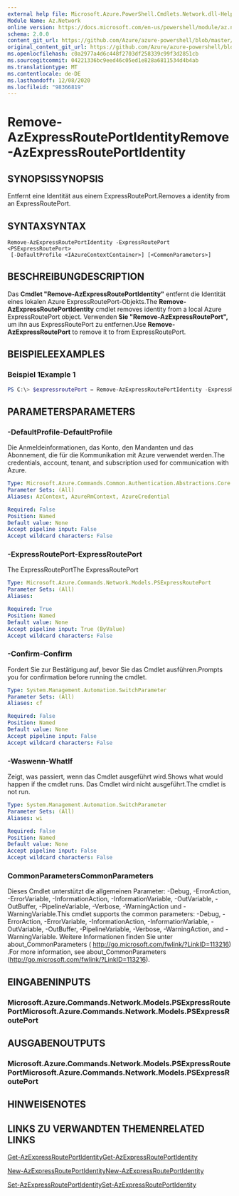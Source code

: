 ```yaml
---
external help file: Microsoft.Azure.PowerShell.Cmdlets.Network.dll-Help.xml
Module Name: Az.Network
online version: https://docs.microsoft.com/en-us/powershell/module/az.network/remove-azexpressrouteportidentity
schema: 2.0.0
content_git_url: https://github.com/Azure/azure-powershell/blob/master/src/Network/Network/help/Remove-AzExpressRoutePortIdentity.md
original_content_git_url: https://github.com/Azure/azure-powershell/blob/master/src/Network/Network/help/Remove-AzExpressRoutePortIdentity.md
ms.openlocfilehash: c0a2977a4d6c448f2703df258339c99f3d2851cb
ms.sourcegitcommit: 04221336bc9eed46c05ed1e828a6811534d4b4ab
ms.translationtype: MT
ms.contentlocale: de-DE
ms.lasthandoff: 12/08/2020
ms.locfileid: "98366819"
---
```

# <span data-ttu-id="2a154-101">Remove-AzExpressRoutePortIdentity</span><span class="sxs-lookup"><span data-stu-id="2a154-101">Remove-AzExpressRoutePortIdentity</span></span>

## <span data-ttu-id="2a154-102">SYNOPSIS</span><span class="sxs-lookup"><span data-stu-id="2a154-102">SYNOPSIS</span></span>
<span data-ttu-id="2a154-103">Entfernt eine Identität aus einem ExpressRoutePort.</span><span class="sxs-lookup"><span data-stu-id="2a154-103">Removes a identity from an ExpressRoutePort.</span></span>

## <span data-ttu-id="2a154-104">SYNTAX</span><span class="sxs-lookup"><span data-stu-id="2a154-104">SYNTAX</span></span>

```
Remove-AzExpressRoutePortIdentity -ExpressRoutePort <PSExpressRoutePort>
 [-DefaultProfile <IAzureContextContainer>] [<CommonParameters>]
```

## <span data-ttu-id="2a154-105">BESCHREIBUNG</span><span class="sxs-lookup"><span data-stu-id="2a154-105">DESCRIPTION</span></span>
<span data-ttu-id="2a154-106">Das **Cmdlet "Remove-AzExpressRoutePortIdentity"** entfernt die Identität eines lokalen Azure ExpressRoutePort-Objekts.</span><span class="sxs-lookup"><span data-stu-id="2a154-106">The **Remove-AzExpressRoutePortIdentity** cmdlet removes identity from a local Azure ExpressRoutePort object.</span></span> <span data-ttu-id="2a154-107">Verwenden **Sie "Remove-AzExpressRoutePort",** um ihn aus ExpressRoutePort zu entfernen.</span><span class="sxs-lookup"><span data-stu-id="2a154-107">Use **Remove-AzExpressRoutePort** to remove it to from ExpressRoutePort.</span></span>

## <span data-ttu-id="2a154-108">BEISPIELE</span><span class="sxs-lookup"><span data-stu-id="2a154-108">EXAMPLES</span></span>

### <span data-ttu-id="2a154-109">Beispiel 1</span><span class="sxs-lookup"><span data-stu-id="2a154-109">Example 1</span></span>
```powershell
PS C:\> $expressroutePort = Remove-AzExpressRoutePortIdentity -ExpressRoutePort $expressroutePort
```

## <span data-ttu-id="2a154-110">PARAMETERS</span><span class="sxs-lookup"><span data-stu-id="2a154-110">PARAMETERS</span></span>

### <span data-ttu-id="2a154-111">-DefaultProfile</span><span class="sxs-lookup"><span data-stu-id="2a154-111">-DefaultProfile</span></span>
<span data-ttu-id="2a154-112">Die Anmeldeinformationen, das Konto, den Mandanten und das Abonnement, die für die Kommunikation mit Azure verwendet werden.</span><span class="sxs-lookup"><span data-stu-id="2a154-112">The credentials, account, tenant, and subscription used for communication with Azure.</span></span>

```yaml
Type: Microsoft.Azure.Commands.Common.Authentication.Abstractions.Core.IAzureContextContainer
Parameter Sets: (All)
Aliases: AzContext, AzureRmContext, AzureCredential

Required: False
Position: Named
Default value: None
Accept pipeline input: False
Accept wildcard characters: False
```

### <span data-ttu-id="2a154-113">-ExpressRoutePort</span><span class="sxs-lookup"><span data-stu-id="2a154-113">-ExpressRoutePort</span></span>
<span data-ttu-id="2a154-114">The ExpressRoutePort</span><span class="sxs-lookup"><span data-stu-id="2a154-114">The ExpressRoutePort</span></span>

```yaml
Type: Microsoft.Azure.Commands.Network.Models.PSExpressRoutePort
Parameter Sets: (All)
Aliases:

Required: True
Position: Named
Default value: None
Accept pipeline input: True (ByValue)
Accept wildcard characters: False
```

### <span data-ttu-id="2a154-115">-Confirm</span><span class="sxs-lookup"><span data-stu-id="2a154-115">-Confirm</span></span>
<span data-ttu-id="2a154-116">Fordert Sie zur Bestätigung auf, bevor Sie das Cmdlet ausführen.</span><span class="sxs-lookup"><span data-stu-id="2a154-116">Prompts you for confirmation before running the cmdlet.</span></span>

```yaml
Type: System.Management.Automation.SwitchParameter
Parameter Sets: (All)
Aliases: cf

Required: False
Position: Named
Default value: None
Accept pipeline input: False
Accept wildcard characters: False
```

### <span data-ttu-id="2a154-117">-Waswenn</span><span class="sxs-lookup"><span data-stu-id="2a154-117">-WhatIf</span></span>
<span data-ttu-id="2a154-118">Zeigt, was passiert, wenn das Cmdlet ausgeführt wird.</span><span class="sxs-lookup"><span data-stu-id="2a154-118">Shows what would happen if the cmdlet runs.</span></span>
<span data-ttu-id="2a154-119">Das Cmdlet wird nicht ausgeführt.</span><span class="sxs-lookup"><span data-stu-id="2a154-119">The cmdlet is not run.</span></span>

```yaml
Type: System.Management.Automation.SwitchParameter
Parameter Sets: (All)
Aliases: wi

Required: False
Position: Named
Default value: None
Accept pipeline input: False
Accept wildcard characters: False
```

### <span data-ttu-id="2a154-120">CommonParameters</span><span class="sxs-lookup"><span data-stu-id="2a154-120">CommonParameters</span></span>
<span data-ttu-id="2a154-121">Dieses Cmdlet unterstützt die allgemeinen Parameter: -Debug, -ErrorAction, -ErrorVariable, -InformationAction, -InformationVariable, -OutVariable, -OutBuffer, -PipelineVariable, -Verbose, -WarningAction und -WarningVariable.</span><span class="sxs-lookup"><span data-stu-id="2a154-121">This cmdlet supports the common parameters: -Debug, -ErrorAction, -ErrorVariable, -InformationAction, -InformationVariable, -OutVariable, -OutBuffer, -PipelineVariable, -Verbose, -WarningAction, and -WarningVariable.</span></span> <span data-ttu-id="2a154-122">Weitere Informationen finden Sie unter about_CommonParameters ( http://go.microsoft.com/fwlink/?LinkID=113216) .</span><span class="sxs-lookup"><span data-stu-id="2a154-122">For more information, see about_CommonParameters (http://go.microsoft.com/fwlink/?LinkID=113216).</span></span>


## <span data-ttu-id="2a154-123">EINGABEN</span><span class="sxs-lookup"><span data-stu-id="2a154-123">INPUTS</span></span>

### <span data-ttu-id="2a154-124">Microsoft.Azure.Commands.Network.Models.PSExpressRoutePort</span><span class="sxs-lookup"><span data-stu-id="2a154-124">Microsoft.Azure.Commands.Network.Models.PSExpressRoutePort</span></span>

## <span data-ttu-id="2a154-125">AUSGABEN</span><span class="sxs-lookup"><span data-stu-id="2a154-125">OUTPUTS</span></span>

### <span data-ttu-id="2a154-126">Microsoft.Azure.Commands.Network.Models.PSExpressRoutePort</span><span class="sxs-lookup"><span data-stu-id="2a154-126">Microsoft.Azure.Commands.Network.Models.PSExpressRoutePort</span></span>

## <span data-ttu-id="2a154-127">HINWEISE</span><span class="sxs-lookup"><span data-stu-id="2a154-127">NOTES</span></span>

## <span data-ttu-id="2a154-128">LINKS ZU VERWANDTEN THEMEN</span><span class="sxs-lookup"><span data-stu-id="2a154-128">RELATED LINKS</span></span>
[<span data-ttu-id="2a154-129">Get-AzExpressRoutePortIdentity</span><span class="sxs-lookup"><span data-stu-id="2a154-129">Get-AzExpressRoutePortIdentity</span></span>](./Get-AzExpressRoutePortIdentity.md)

[<span data-ttu-id="2a154-130">New-AzExpressRoutePortIdentity</span><span class="sxs-lookup"><span data-stu-id="2a154-130">New-AzExpressRoutePortIdentity</span></span>](./New-AzExpressRoutePortIdentity.md)

[<span data-ttu-id="2a154-131">Set-AzExpressRoutePortIdentity</span><span class="sxs-lookup"><span data-stu-id="2a154-131">Set-AzExpressRoutePortIdentity</span></span>](./Set-AzExpressRoutePortIdentity.md)

